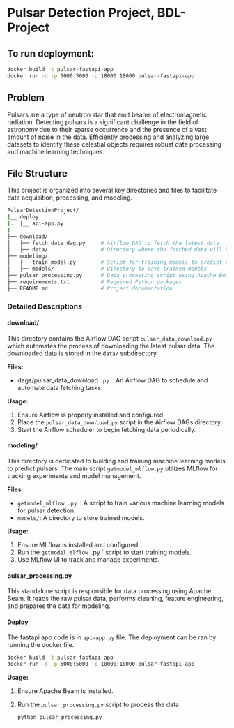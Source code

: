 # Pulsar Detection Project, BDL-Project

## To run deployment:
```bash
docker build -t pulsar-fastapi-app 
docker run -d -p 5000:5000 -p 18000:18000 pulsar-fastapi-app
```
## Problem

Pulsars are a type of neutron star that emit beams of electromagnetic radiation. Detecting pulsars is a significant challenge in the field of astronomy due to their sparse occurrence and the presence of a vast amount of noise in the data. Efficiently processing and analyzing large datasets to identify these celestial objects requires robust data processing and machine learning techniques.

## File Structure

This project is organized into several key directories and files to facilitate data acquisition, processing, and modeling.

```bash
PulsarDetectionProject/
|__ deploy
|.  |__ api-app.py
|
├── download/
│   ├── fetch_data_dag.py     # Airflow DAG to fetch the latest data
│   ├── data/                 # Directory where the fetched data will be stored
├── modeling/
│   ├── train_model.py        # Script for training models to predict pulsars using MLflow
│   ├── models/               # Directory to save trained models
├── pulsar_processing.py      # Data processing script using Apache Beam
├── requirements.txt          # Required Python packages
├── README.md                 # Project documentation
```

### Detailed Descriptions

#### download/

This directory contains the Airflow DAG script `pulsar_data_download.py` which automates the process of downloading the latest pulsar data. The downloaded data is stored in the `data/` subdirectory.

**Files:**

- dags/pulsar_data_download `.py `: An Airflow DAG to schedule and automate data fetching tasks.

**Usage:**

1. Ensure Airflow is properly installed and configured.
2. Place the `pulsar_data_download.py` script in the Airflow DAGs directory.
3. Start the Airflow scheduler to begin fetching data periodically.

#### modeling/

This directory is dedicated to building and training machine learning models to predict pulsars. The main script `getmodel_mlflow.py` utilizes MLflow for tracking experiments and model management.

**Files:**

- `getmodel_mlflow .py `: A script to train various machine learning models for pulsar detection.
- `models/`: A directory to store trained models.

**Usage:**

1. Ensure MLflow is installed and configured.
2. Run the `getmodel_mlflow `.py ` script to start training models.
3. Use MLflow UI to track and manage experiments.

#### pulsar_processing.py

This standalone script is responsible for data processing using Apache Beam. It reads the raw pulsar data, performs cleaning, feature engineering, and prepares the data for modeling.

#### Deploy
The fastapi app code is in `api-app.py` file. The deployment can be ran by running the docker file.

```bash
docker build -t pulsar-fastapi-app 
docker run -d -p 5000:5000 -p 18000:18000 pulsar-fastapi-app
```

**Usage:**

1. Ensure Apache Beam is installed.
2. Run the `pulsar_processing.py` script to process the data.

   ```sh
   python pulsar_processing.py
   ```
